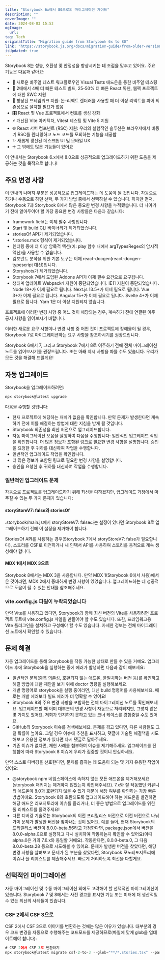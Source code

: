 ```yaml
---
title: "Storybook 6x에서 80으로의 마이그레이션 가이드"
description: ""
coverImage: ""
date: 2024-08-03 15:53
ogImage: 
  url: 
tag: Tech
originalTitle: "Migration guide from Storybook 6x to 80"
link: "https://storybook.js.org/docs/migration-guide/from-older-version"
isUpdated: true
---
```







Storybook 8는 성능, 호환성 및 안정성을 향상시키는 데 초점을 맞추고 있어요. 주요 기능은 다음과 같아요:

- 🩻 새로운 비주얼 테스트 워크플로우인 Visual Tests 애드온을 통한 비주얼 테스팅
- 💨 2배에서 4배 더 빠른 테스트 빌드, 25-50% 더 빠른 React 독젠, 웹팩 프로젝트에 대한 SWC 지원
- 🧩 향상된 프레임워크 지원: 논-리액트 렌더러를 사용할 때 더 이상 리액트를 피어 의존성으로 설치할 필요가 없음
- 🎛️ React 및 Vue 프로젝트에서 컨트롤 생성 강화
- ⚡️ 개선된 Vite 아키텍처, Vitest 테스팅 및 Vite 5 지원
- 🌐 React 서버 컴포넌트 (RSC) 지원: 우리의 실험적인 솔루션은 브라우저에서 비동기 RSC를 렌더링하고 노드 코드를 모의하는 기능을 제공함
- ✨ 새롭게 갱신된 데스크톱 UI 및 모바일 UX
- ➕ 그 밖에도 많은 기능들이 있어요

이 안내서는 Storybook 6.x에서 8.0으로 성공적으로 업그레이드하기 위한 도움을 제공하는 것을 목적으로 합니다!

## 주요 변경 사항



이 안내의 나머지 부분은 성공적으로 업그레이드하는 데 도움이 될 것입니다. 자동으로 하거나 수동으로 하던 선택, 두 가지 방법 중에서 선택하실 수 있습니다. 하지만 먼저, Storybook 7과 Storybook 8에서 많은 중요한 변경 사항을 누적했습니다. 더 나아가기 전에 알아두어야 할 가장 중요한 변경 사항들은 다음과 같습니다:

- framework field는 이제 필수 사항입니다.
- Start 및 build CLI 바이너리가 제거되었습니다.
- storiesOf API가 제거되었습니다.
- *.stories.mdx 형식이 제거되었습니다.
- 렌더링 중에 더 이상 암묵적 액션(예: play 함수 내에서 argTypesRegex의 암시적 액션)을 사용할 수 없습니다.
- 컴포넌트 분석을 위한 기본 도구는 이제 react-docgen(react-docgen-typescript 대신)입니다.
- Storyshots가 제거되었습니다.
- Storybook 7에서 도입된 Addons API가 이제 필수 요건으로 요구됩니다.
- 생태계 업데이트
Webpack4 지원이 중단되었습니다.
IE11 지원이 중단되었습니다.
Node 18+가 이제 필요로 됩니다.
Next.js 13.5+가 이제 필요로 됩니다.
Vue 3+가 이제 필요로 됩니다.
Angular 15+가 이제 필요로 됩니다.
Svelte 4+가 이제 필요로 됩니다.
Yarn 1은 더 이상 지원되지 않습니다.

프로젝트에 이러한 변경 사항 중 어느 것이 해당되는 경우, 계속하기 전에 연결된 이주 공지 사항을 읽어보시기 바랍니다.

이러한 새로운 요구 사항이나 변경 사항 중 어떤 것이 프로젝트에 장애물이 될 경우, Storybook 7로 마이그레이션하는 요구 사항을 참조하시기를 권장드립니다.



Storybook 6에서 7, 그리고 Storybook 7에서 8로 이주하기 전에 전체 마이그레이션 노트를 읽어보시기를 권장드립니다. 또는 아래 지시 사항을 따를 수도 있습니다. 우리가 모든 것을 해결해 드릴게요!

## 자동 업그레이드

Storybook을 업그레이드하려면:

```js
npx storybook@latest upgrade
```



다음을 수행할 것입니다:

- 현재 프로젝트에 해당하는 패치가 없음을 확인합니다.
만약 문제가 발생한다면 계속하기 전에 이를 해결하는 방법에 대한 지침을 받게 될 것입니다.
- Storybook 의존성을 최신 버전으로 업그레이드합니다.
- 자동 마이그레이션 모음을 실행하여 다음을 수행합니다:
일반적인 업그레이드 작업을 확인합니다.
더 많은 정보가 포함된 링크로 필요한 변경 사항을 설명합니다.
승인을 요청한 후 귀하를 대신하여 작업을 수행합니다.
- 일반적인 업그레이드 작업을 확인합니다.
- 더 많은 정보가 포함된 링크로 필요한 변경 사항을 설명합니다.
- 승인을 요청한 후 귀하를 대신하여 작업을 수행합니다.

### 일반적인 업그레이드 문제

자동으로 프로젝트를 업그레이드하기 위해 최선을 다하겠지만, 업그레이드 과정에서 마주칠 수 있는 두 가지 문제가 있습니다:



#### storyStoreV7: false와 storiesOf

.storybook/main.js에서 storyStoreV7: false라는 설정이 있다면 Storybook 8로 업그레이드하기 전에 이 설정을 제거해야 합니다.

StoriesOf API를 사용하는 경우(Storybook 7에서 storyStoreV7: false가 필요합니다), 스토리를 CSF로 이전하거나 새 인덱서 API를 사용하여 스토리를 동적으로 계속 생성해야 합니다.

#### MDX 1에서 MDX 3으로



Storybook 8에서는 MDX 3을 사용합니다. 만약 MDX 1(Storybook 6에서 사용)에서 온 것이라면, MDX 2에서 중대하게 변경 사항이 있었습니다. 업그레이드하는 데 성공적으로 도움이 될 수 있는 안내를 참조해주세요.

### vite.config.js 파일이 누락되었습니다

만약 Vite를 사용하고 있다면, Storybook과 함께 최신 버전의 Vite를 사용하려면 프로젝트 루트에 vite.config.js 파일을 만들어야 할 수도 있습니다. 또한, 프레임워크용 Vite 플러그인을 설치하고 구성해야 할 수도 있습니다. 자세한 정보는 전체 마이그레이션 노트에서 확인할 수 있습니다.

## 문제 해결



자동 업그레이드를 통해 Storybook을 작동 가능한 상태로 만들 수 있을 거예요. 업그레이드 후에 Storybook을 실행하는 중에 에러가 발생하면 다음과 같이 해보세요:

- 일반적인 문제(중복 의존성, 호환되지 않는 애드온, 불일치하는 버전 등)를 확인하고 해결 방법에 대한 제안을 보기 위해 doctor 명령을 실행해보세요.
- 개발 명령어로 storybook을 실행 중이라면, 대신 build 명령어를 사용해보세요. 때로는 개발 에러보다 빌드 에러가 더 명확할 수 있어요!
- Storybook 8의 주요 변경 사항을 포함하는 전체 마이그레이션 노트를 확인해보세요. 업그레이드할 때 이미 대부분의 변경 사항이 자동으로 처리되지만, 그렇지 않은 몇 가지도 있어요. 저희가 인지하지 못하고 있는 코너 케이스를 경험중일 수도 있어요.
- GitHub의 Storybook 이슈를 검색해보세요. 문제를 겪고 있다면, 다른 사람들도 그럴 확률이 높아요. 그럴 경우 이슈에 추천을 표시하고, 댓글에 기술된 해결책을 시도해보고 유용한 정보가 있다면 다시 댓글로 달아주세요.
- 기존 이슈가 없다면, 재현 사례를 첨부하여 이슈를 제기해주세요. 업그레이드를 진행함에 따라 Storybook 8 이슈에 우리가 집중할 것이니 안심하세요.

만약 스스로 디버깅을 선호한다면, 문제를 좁히는 데 도움이 되는 몇 가지 유용한 작업이 있어요:

- @storybook npm 네임스페이스에 속하지 않는 모든 애드온을 제거해보세요 (storybook 패키지는 제거하지 않았는지 확인해주세요). 7.x와 잘 작동했던 커뮤니티 애드온이 8.0과 호환되지 않을 수 있기 때문에 해당 여부를 확인하는 가장 빠른 방법이에요. Storybook 8와 호환되도록 업그레이드해야 하는 애드온을 발견하면 해당 애드온 리포지토리에 이슈를 올리거나, 더 좋은 방법으로 업그레이드를 위한 풀 리퀘스트를 올려주세요!
- 다른 디버깅 기술로는 Storybook의 이전 프리릴리스 버전으로 이전 버전으로 나눠가며 문제가 발생한 버전을 찾아내는 것이 있어요. 예를 들어, 현재 Storybook의 프리릴리스 버전이 8.0.0-beta.56라고 가정한다면, package.json에서 버전을 8.0.0-alpha.0으로 설정하고 다시 설치하여 작동하는지 확인할 수 있어요(이때 alpha.0은 거의 7.6.x와 동일할 거에요). 작동한다면, 8.0.0-beta.0, 그 다음 8.0.0-beta.28 등으로 시도해볼 수 있어요. 문제가 발생한 버전을 찾았다면, 해당 변경 사항을 살펴보고 문제가 된 부분을 찾았다면, Storybook 모노레포지토리에 이슈나 풀 리퀘스트를 제출해주세요. 빠르게 처리하도록 최선을 다할게요.



## 선택적인 마이그레이션

자동 마이그레이션 및 수동 마이그레이션 외에도 고려해야 할 선택적인 마이그레이션이 있습니다.  Storybook 7 및 8에서는 사전 경고를 표시한 기능 또는 미래에 더 생산적일 수 있는 최선의 사례들이 있습니다.

### CSF 2에서 CSF 3으로

CSF 2에서 CSF 3으로 이야기를 변환하는 것에는 많은 이유가 있습니다. 대부분의 경우 코드 변경을 자동으로 수행해주는 코드모드를 제공하므로(파일에 맞게 glob을 업데이트해야 합니다):



```js
# CSF 2에서 CSF 3로 변환하기
npx storybook@latest migrate csf-2-to-3 --glob="**/*.stories.tsx" --parser=tsx
```